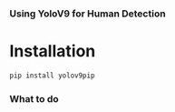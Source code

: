 ### Using YoloV9 for Human Detection

# Installation


```python
pip install yolov9pip
```

### What to do
